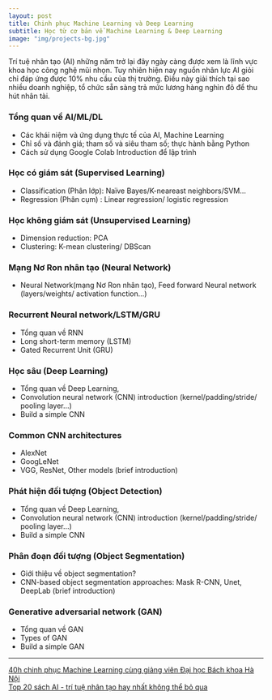 ```yaml
---
layout: post
title: Chinh phục Machine Learning và Deep Learning
subtitle: Học từ cơ bản về Machine Learning & Deep Learning
image: "img/projects-bg.jpg"
---
```


Trí tuệ nhân tạo (AI) những năm trở lại đây ngày càng được xem là lĩnh vực khoa học công nghệ mũi nhọn. Tuy nhiên hiện nay nguồn nhân lực AI giỏi chỉ đáp ứng được 10% nhu cầu của thị trường. Điều này giải thích tại sao nhiều doanh nghiệp, tổ chức sẵn sàng trả mức lương hàng nghìn đô để thu hút nhân tài.


### Tổng quan về AI/ML/DL 

- Các khái niệm và ứng dụng thực tế của AI, Machine Learning
- Chỉ số và đánh giá; tham số và siêu tham số; thực hành bằng Python
- Cách sử dụng Google Colab Introduction để lập trình


### Học có giám sát (Supervised Learning)

- Classification (Phân lớp): Naïve Bayes/K-neareast neighbors/SVM…
- Regression (Phân cụm) : Linear regression/ logistic regression


### Học không giám sát (Unsupervised Learning)

- Dimension reduction: PCA
- Clustering: K-mean clustering/ DBScan


### Mạng Nơ Ron nhân tạo (Neural Network)

- Neural Network(mạng Nơ Ron nhân tạo), Feed forward Neural network (layers/weights/ activation function…)


### Recurrent Neural network/LSTM/GRU

- Tổng quan về RNN
- Long short-term memory (LSTM)
- Gated Recurrent Unit (GRU)


### Học sâu (Deep Learning)

- Tổng quan về Deep Learning,
- Convolution neural network (CNN) introduction (kernel/padding/stride/ pooling layer…)
- Build a simple CNN


### Common CNN architectures

- AlexNet
- GoogLeNet
- VGG, ResNet, Other models (brief introduction)


### Phát hiện đối tượng (Object Detection)

- Tổng quan về Deep Learning,
- Convolution neural network (CNN) introduction (kernel/padding/stride/ pooling layer…)
- Build a simple CNN


### Phân đoạn đối tượng (Object Segmentation)

- Giới thiệu về object segmentation?
- CNN-based object segmentation approaches: Mask R-CNN, Unet, DeepLab (brief introduction) 


### Generative adversarial network (GAN)

- Tổng quan về GAN
- Types of GAN
- Build a simple GAN


-----
[40h chinh phục Machine Learning cùng giảng viên Đại học Bách khoa Hà Nội](https://daotao-ai.edu.soict.ai/)  
[Top 20 sách AI - trí tuệ nhân tạo hay nhất không thể bỏ qua](https://www.trainghiemhay.com/2019/06/top-20-sach-ai-tri-tue-nhan-tao-hay.html)